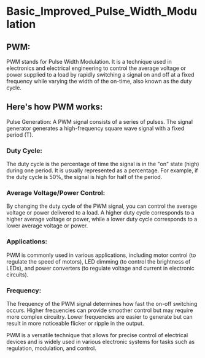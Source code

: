 # Basic_Improved_Pulse_Width_Modulation
## PWM:
PWM stands for Pulse Width Modulation. It is a technique used in electronics and electrical engineering to control the average voltage or power supplied to a load by rapidly switching a signal on and off at a fixed frequency while varying the width of the on-time, also known as the duty cycle.

## Here's how PWM works:

Pulse Generation: A PWM signal consists of a series of pulses. The signal generator generates a high-frequency square wave signal with a fixed period (T).

### Duty Cycle:
The duty cycle is the percentage of time the signal is in the "on" state (high) during one period. It is usually represented as a percentage. For example, if the duty cycle is 50%, the signal is high for half of the period.

### Average Voltage/Power Control:
By changing the duty cycle of the PWM signal, you can control the average voltage or power delivered to a load. A higher duty cycle corresponds to a higher average voltage or power, while a lower duty cycle corresponds to a lower average voltage or power.

### Applications:
PWM is commonly used in various applications, including motor control (to regulate the speed of motors), LED dimming (to control the brightness of LEDs), and power converters (to regulate voltage and current in electronic circuits).

### Frequency:
The frequency of the PWM signal determines how fast the on-off switching occurs. Higher frequencies can provide smoother control but may require more complex circuitry. Lower frequencies are easier to generate but can result in more noticeable flicker or ripple in the output.

PWM is a versatile technique that allows for precise control of electrical devices and is widely used in various electronic systems for tasks such as regulation, modulation, and control.
